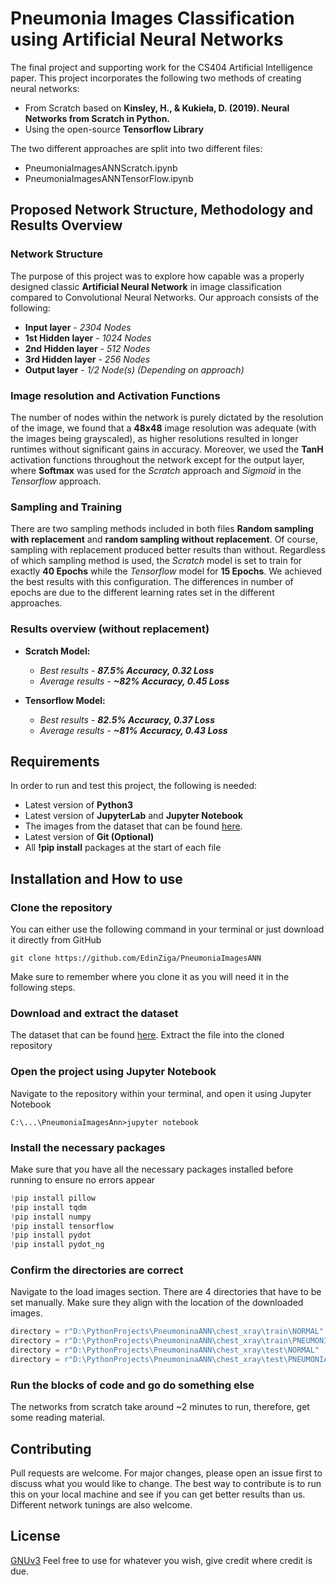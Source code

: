 # Pneumonia Images Classification using Artificial Neural Networks

The final project and supporting work for the CS404 Artificial Intelligence paper. This project incorporates the following two methods of creating neural networks:

 - From Scratch based on **Kinsley, H., & Kukieła, D. (2019). Neural Networks from Scratch in Python.**
 - Using the open-source **Tensorflow Library**

The two different approaches are split into two different files:
 - PneumoniaImagesANNScratch.ipynb
 - PneumoniaImagesANNTensorFlow.ipynb

## Proposed Network Structure, Methodology and Results Overview

### Network Structure

The purpose of this project was to explore how capable was a properly designed classic **Artificial Neural Network** in image classification compared to Convolutional Neural Networks. Our approach consists of the following:

 - **Input layer** - *2304 Nodes*
 - **1st Hidden layer** - *1024 Nodes*
 - **2nd Hidden layer** - *512 Nodes*
 - **3rd Hidden layer** - *256 Nodes*
 - **Output layer** - *1/2 Node(s) (Depending on approach)*

### Image resolution and Activation Functions
The number of nodes within the network is purely dictated by the resolution of the image, we found that a **48x48** image resolution was adequate (with the images being grayscaled), as higher resolutions resulted in longer runtimes without significant gains in accuracy. Moreover, we used the **TanH** activation functions throughout the network except for the output layer, where **Softmax** was used for the *Scratch* approach and *Sigmoid* in the *Tensorflow* approach.

### Sampling and Training
There are two sampling methods included in both files **Random sampling with replacement** and **random sampling without replacement**. Of course, sampling with replacement produced better results than without. Regardless of which sampling method is used, the *Scratch* model is set to train for exactly **40 Epochs** while the *Tensorflow* model for **15 Epochs**. We achieved the best results with this configuration. The differences in number of epochs are due to the different learning rates set in the different approaches.

### Results overview (without replacement)
 - **Scratch Model:**
   - *Best results* - ***87.5% Accuracy, 0.32 Loss***
   - *Average results* - ***~82% Accuracy, 0.45 Loss***

- **Tensorflow Model:**
   - *Best results* - ***82.5% Accuracy, 0.37 Loss***
   - *Average results* - ***~81% Accuracy, 0.43 Loss***

## Requirements

In order to run and test this project, the following is needed:
 - Latest version of **Python3**
 - Latest version of **JupyterLab** and **Jupyter Notebook**
 - The images from the dataset that can be found [here](https://www.kaggle.com/datasets/paultimothymooney/chest-xray-pneumonia).
 - Latest version of **Git (Optional)**
 - All **!pip install** packages at the start of each file

## Installation and How to use

### Clone the repository
You can either use the following command in your terminal or just download it directly from GitHub 

```git
git clone https://github.com/EdinZiga/PneumoniaImagesANN
```

Make sure to remember where you clone it as you will need it in the following steps.

### Download and extract the dataset
The dataset that can be found [here](https://www.kaggle.com/datasets/paultimothymooney/chest-xray-pneumonia). Extract the file into the cloned repository

### Open the project using Jupyter Notebook
Navigate to the repository within your terminal, and open it using Jupyter Notebook
```terminal
C:\...\PneumoniaImagesAnn>jupyter notebook
```

### Install the necessary packages
Make sure that you have all the necessary packages installed before running to ensure no errors appear
```python
!pip install pillow
!pip install tqdm
!pip install numpy
!pip install tensorflow
!pip install pydot
!pip install pydot_ng 
```

### Confirm the directories are correct
Navigate to the load images section. There are 4 directories that have to be set manually. Make sure they align with the location of the downloaded images.
```python
directory = r"D:\PythonProjects\PneumoninaANN\chest_xray\train\NORMAL"
directory = r"D:\PythonProjects\PneumoninaANN\chest_xray\train\PNEUMONIA"
directory = r"D:\PythonProjects\PneumoninaANN\chest_xray\test\NORMAL" 
directory = r"D:\PythonProjects\PneumoninaANN\chest_xray\test\PNEUMONIA"
```

### Run the blocks of code and go do something else
The networks from scratch take around ~2 minutes to run, therefore, get some reading material. 

## Contributing

Pull requests are welcome. For major changes, please open an issue first
to discuss what you would like to change. The best way to contribute is to run this on your local machine and see if you can get better results than us. Different network tunings are also welcome.


## License
[GNUv3](https://choosealicense.com/licenses/agpl-3.0/) Feel free to use for whatever you wish, give credit where credit is due.
